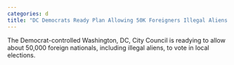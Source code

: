 ```yaml
---
categories: d
title: "DC Democrats Ready Plan Allowing 50K Foreigners Illegal Aliens to Vote"
---
```

The Democrat-controlled Washington, DC, City Council is readying to allow about 50,000 foreign nationals, including illegal aliens, to vote in local elections.